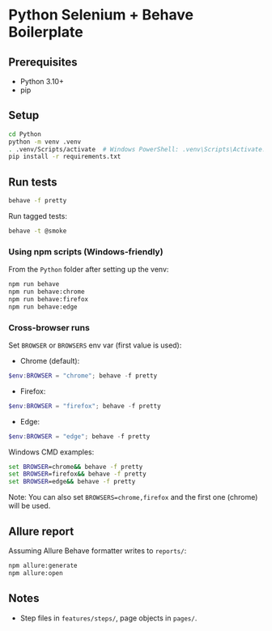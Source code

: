 # Python Selenium + Behave Boilerplate

## Prerequisites
- Python 3.10+
- pip

## Setup
```bash
cd Python
python -m venv .venv
. .venv/Scripts/activate  # Windows PowerShell: .venv\Scripts\Activate.ps1
pip install -r requirements.txt
```

## Run tests
```bash
behave -f pretty
```
Run tagged tests:
```bash
behave -t @smoke
```

### Using npm scripts (Windows-friendly)
From the `Python` folder after setting up the venv:
```bash
npm run behave
npm run behave:chrome
npm run behave:firefox
npm run behave:edge
```

### Cross-browser runs

Set `BROWSER` or `BROWSERS` env var (first value is used):
- Chrome (default):
```powershell
$env:BROWSER = "chrome"; behave -f pretty
```
- Firefox:
```powershell
$env:BROWSER = "firefox"; behave -f pretty
```
- Edge:
```powershell
$env:BROWSER = "edge"; behave -f pretty
```

Windows CMD examples:
```cmd
set BROWSER=chrome&& behave -f pretty
set BROWSER=firefox&& behave -f pretty
set BROWSER=edge&& behave -f pretty
```

Note: You can also set `BROWSERS=chrome,firefox` and the first one (chrome) will be used.

## Allure report
Assuming Allure Behave formatter writes to `reports/`:
```bash
npm allure:generate
npm allure:open
```

## Notes
- Step files in `features/steps/`, page objects in `pages/`.
